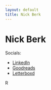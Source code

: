 ```yaml
---
layout: default
title: Nick Berk
---
```


# Nick Berk

Socials:

- [LinkedIn](https://www.linkedin.com/in/nick-berk)
- [Goodreads](http://goodreads.com/nickberk)
- [Letterboxd](https://letterboxd.com/D_Jerk/)

R